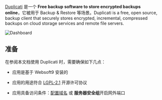 [Duplicati](https://www.duplicati.com/) 是一个 **Free backup software to store encrypted backups online**，它被用于 Backup & Restore  等场景。Duplicati is a free, open source, backup client that securely stores encrypted, incremental, compressed backups on cloud storage services and remote file servers.


![Dashboard](https://libs.websoft9.com/Websoft9/DocsPicture/zh/duplicati/duplicati-gui-websoft9.png)


## 准备

在参阅本文档使用 Duplicati 时，需要确保如下几点：

- 应用是基于 Websoft9 安装的

- 应用的用途符合 [LGPL-2.1](https://opensource.org/licenses/LGPL-2.1) 开源许可协议

- 应用具备访问条件：[配置域名](./guide/appsetdomain) 或 **服务器安全组**开启网外端口